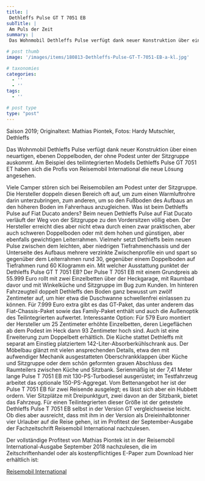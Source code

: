 ```yaml
---
title: |
 Dethleffs Pulse GT T 7051 EB
subTitle: |
 Am Puls der Zeit
summary: |
 Das Wohnmobil Dethleffs Pulse verfügt dank neuer Konstruktion über einen neuartigen, ebenen Doppelboden, der ohne Podest unter der Sitzgruppe auskommt. Am Beispiel des teilintegrierten Modells Dethleffs Pulse GT 7051 ET haben sich die Profis von Reisemobil International die neue Lösung angesehen.

# post thumb
image: '/images/items/180813-Dethleffs-Pulse-GT-T-7051-EB-a-kl.jpg'

# taxonomies
categories: 
  - ''
  - ''
tags:
  - ''

# post type
type: "post"
---
```


Saison 2019; Originaltext: Mathias Piontek, Fotos: Hardy Mutschler, Dethleffs  

Das Wohnmobil Dethleffs Pulse verfügt dank neuer Konstruktion über einen neuartigen, ebenen Doppelboden, der ohne Podest unter der Sitzgruppe auskommt. Am Beispiel des teilintegrierten Modells Dethleffs Pulse GT 7051 ET haben sich die Profis von Reisemobil International die neue Lösung angesehen.  

Viele Camper stören sich bei Reisemobilen am Podest unter der Sitzgruppe. Die Hersteller doppeln diesen Bereich oft auf, um zum einen Warmluftrohre darin unterzubringen, zum anderen, um so den Fußboden des Aufbaus an den höheren Boden im Fahrerhaus anzugleichen. Was ist beim Dethleffs Pulse auf Fiat Ducato anders? Beim neuen Dethleffs Pulse auf Fiat Ducato verläuft der Weg von der Sitzgruppe zu den Vordersitzen völlig eben. Der Hersteller erreicht dies aber nicht etwa durch einen zwar praktischen, aber auch schweren Doppelboden oder mit dem hohen und günstigen, aber ebenfalls gewichtigen Leiterrahmen. Vielmehr setzt Dethleffs beim neuen Pulse zwischen dem leichten, aber niedrigen Tiefrahmenchassis und der Unterseite des Aufbaus mehrere verzinkte Zwischenprofile ein und spart so gegenüber dem Leiterrahmen rund 30, gegenüber einem Doppelboden auf Tiefrahmen rund 60 Kilogramm ein. Mit welcher Ausstattung punktet der Dethleffs Pulse GT T 7051 EB? Der Pulse T 7051 EB mit einem Grundpreis ab 55.999 Euro rollt mit zwei Einzelbetten über der Heckgarage, mit Raumbad davor und mit Winkelküche und Sitzgruppe im Bug zum Kunden. Im hinteren Fahrzeugteil doppelt Dethleffs den Boden ganz bewusst um zwölf Zentimeter auf, um hier etwa die Duschwanne schwellenfrei einlassen zu können. Für 7.999 Euro extra gibt es das GT-Paket, das unter anderem das Fiat-Chassis-Paket sowie das Family-Paket enthält und auch die Außenoptik des Teilintegrierten aufwertet. Interessante Option: Für 579 Euro montiert der Hersteller um 25 Zentimeter erhöhte Einzelbetten, deren Liegeflächen ab dem Podest im Heck dann 93 Zentimeter hoch sind. Auch ist eine Erweiterung zum Doppelbett erhältlich. Die Küche stattet Dethleffs mit separat am Einstieg platziertem 142-Liter-Absorberkühlschrank aus. Der Möbelbau glänzt mit vielen ansprechenden Details, etwa den mit aufwendiger Mechanik ausgestatteten Oberschrankklappen über Küche und Sitzgruppe oder dem schön geformten grauen Abschluss des Raumteilers zwischen Küche und Sitzbank. Serienmäßig ist der 7,41 Meter lange Pulse T 7051 EB mit 130-PS-Turbodiesel ausgerüstet; im Testfahrzeug arbeitet das optionale 150-PS-Aggregat. Vom Bettenangebot her ist der Pulse T 7051 EB für zwei Reisende ausgelegt; es lässt sich aber ein Hubbett ordern. Vier Sitzplätze mit Dreipunktgurt, zwei davon an der Sitzbank, bietet das Fahrzeug. Für einen Teilintegrierten dieser Größe ist der getestete Dethleffs Pulse T 7051 EB selbst in der Version GT vergleichsweise leicht. Ob dies aber ausreicht, dass mit ihm in der Version als Dreieinhalbtonner vier Urlauber auf die Reise gehen, ist im Profitest der September-Ausgabe der Fachzeitschrift Reisemobil International nachzulesen.  

Der vollständige Profitest von Mathias Piontek ist in der Reisemobil International-Ausgabe September 2018 nachzulesen, die im Zeitschriftenhandel oder als kostenpflichtiges E-Paper zum Download hier erhältlich ist:  

[Reisemobil International](http://reisemobil-international.de)  